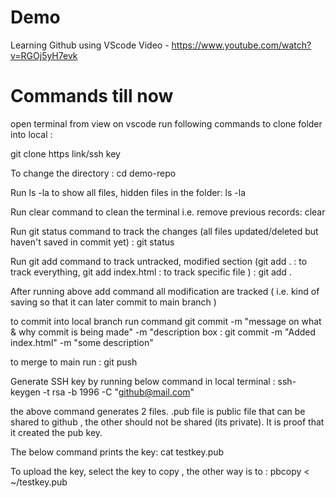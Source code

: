 # Demo

Learning Github using VScode
Video - https://www.youtube.com/watch?v=RGOj5yH7evk


# Commands till now 

open terminal from view on vscode
run following commands to clone folder into local :

git clone https link/ssh key


To change the directory :
cd demo-repo 

Run ls -la to show all files, hidden files in the folder:
ls -la

Run clear command to clean the terminal i.e. remove previous records:
clear

Run git status command to track the changes (all files updated/deleted but haven't saved in commit yet) :
git status

Run git add command to track untracked, modified section (git add . : to track everything, git add index.html : to track specific file ) :
git add .

After running above add command all modification are tracked ( i.e. kind of saving so that it can later commit to main branch )

to commit into local branch run command git commit -m "message on what & why commit is being made" -m "description box :
git commit -m "Added index.html" -m "some description"

to merge to main run :
git push

Generate SSH key by running below command in local terminal :
ssh-keygen -t rsa -b 1996 -C "github@mail.com"

the above command generates 2 files. .pub file is public file that can be shared to github , the other should not be shared (its private). It is proof that it created the pub key.

The below command prints the key:
cat testkey.pub 

To upload the key, select the key to copy , the other way is to : pbcopy < ~/testkey.pub